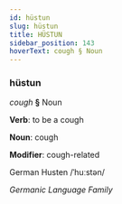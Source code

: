 ```yaml
---
id: hüstun
slug: hüstun
title: HÜSTUN
sidebar_position: 143
hoverText: cough § Noun
---
```


### hüstun

*cough* **§** Noun

**Verb**: to be a cough

**Noun**: cough

**Modifier**: cough-related

German Husten /ˈhuːstən/

*Germanic Language Family*